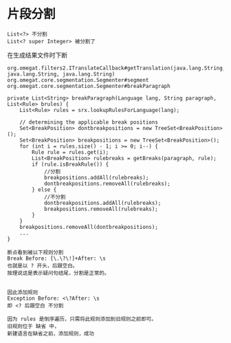 
# 片段分割
    List<?> 不分割
    List<? super Integer> 被分割了
在生成结果文件时下断

    org.omegat.filters2.ITranslateCallback#getTranslation(java.lang.String, java.lang.String, java.lang.String)
    org.omegat.core.segmentation.Segmenter#segment
    org.omegat.core.segmentation.Segmenter#breakParagraph
    
    private List<String> breakParagraph(Language lang, String paragraph, List<Rule> brules) {
        List<Rule> rules = srx.lookupRulesForLanguage(lang);

        // determining the applicable break positions
        Set<BreakPosition> dontbreakpositions = new TreeSet<BreakPosition>();
        Set<BreakPosition> breakpositions = new TreeSet<BreakPosition>();
        for (int i = rules.size() - 1; i >= 0; i--) {
            Rule rule = rules.get(i);
            List<BreakPosition> rulebreaks = getBreaks(paragraph, rule);
            if (rule.isBreakRule()) {
                //分割
                breakpositions.addAll(rulebreaks);
                dontbreakpositions.removeAll(rulebreaks);
            } else {
                //不分割
                dontbreakpositions.addAll(rulebreaks);
                breakpositions.removeAll(rulebreaks);
            }
        }
        breakpositions.removeAll(dontbreakpositions);
        ...
    }

    断点看到被以下规则分割
    Break Before: [\.\?\!]+After: \s
    也就是以 ? 开头，后跟空白。
    按理说这是表示疑问句结尾，分割是正常的。
    
    
    因此添加规则
    Exception Before: <\?After: \s
    即 <? 后跟空白 不分割
    
    因为 rules 是倒序遍历，只需将此规则添加到旧规则之前即可。
    旧规则位于 缺省 中，
    新建语言在缺省之前，添加规则，成功